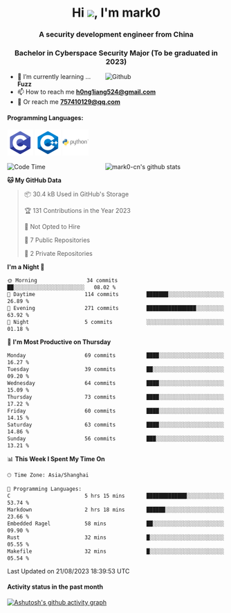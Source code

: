 <h1 align="center">Hi <img src="https://raw.githubusercontent.com/iampavangandhi/iampavangandhi/master/gifs/Hi.gif" width="30px">, I'm mark0</h1>

<h3 align="center">A security development engineer from China</h3>
<h3 align="center">Bachelor in Cyberspace Security Major (To be graduated in 2023)</h3>

<img width="55%" align="right" alt="Github" src="https://raw.githubusercontent.com/onimur/.github/master/.resources/git-header.svg" />

<!-- - 🔭 I’m currently working on **vKarma Webapp** -->
<!-- - 💬 Ask me about ... **Web Develpoment** -->
<!-- - 😄 Employement ... **Open for intern opportunities** -->
<!-- - ⚡ Fun fact ... **Anime**❤ -->
- 🌱 I’m currently learning ... **Fuzz**
- 📫 How to reach me **h0ng1iang524@gmail.com**
- 📨 Or reach me **757410129@qq.com**

<h4>Programming Languages: </h4>
<p align="left">
 <img style="margin: auto;" src="https://raw.githubusercontent.com/sachinverma53121/sachinverma53121/master/icons/c.png" alt=c width="60" height="60"/>
 <img style="margin: auto;" src="https://raw.githubusercontent.com/sachinverma53121/sachinverma53121/master/icons/cpp.png" alt=cplusplus width="60" height="60"/>
 <img style="margin: auto;" src="https://raw.githubusercontent.com/sachinverma53121/sachinverma53121/master/icons/python.png" alt=python width="60" height="60"/>
</p>


<img width="55%" align="right" alt="mark0-cn's github stats" src="https://github-readme-stats.vercel.app/api?username=mark0-cn&show_icons=true&hide_border=true" />

<!--START_SECTION:waka-->
![Code Time](http://img.shields.io/badge/Code%20Time-1%2C162%20hrs%2043%20mins-blue)

**🐱 My GitHub Data** 

> 📦 30.4 kB Used in GitHub's Storage 
 > 
> 🏆 131 Contributions in the Year 2023
 > 
> 🚫 Not Opted to Hire
 > 
> 📜 7 Public Repositories 
 > 
> 🔑 2 Private Repositories 
 > 
**I'm a Night 🦉** 

```text
🌞 Morning                34 commits          ██░░░░░░░░░░░░░░░░░░░░░░░   08.02 % 
🌆 Daytime                114 commits         ███████░░░░░░░░░░░░░░░░░░   26.89 % 
🌃 Evening                271 commits         ████████████████░░░░░░░░░   63.92 % 
🌙 Night                  5 commits           ░░░░░░░░░░░░░░░░░░░░░░░░░   01.18 % 
```
📅 **I'm Most Productive on Thursday** 

```text
Monday                   69 commits          ████░░░░░░░░░░░░░░░░░░░░░   16.27 % 
Tuesday                  39 commits          ██░░░░░░░░░░░░░░░░░░░░░░░   09.20 % 
Wednesday                64 commits          ████░░░░░░░░░░░░░░░░░░░░░   15.09 % 
Thursday                 73 commits          ████░░░░░░░░░░░░░░░░░░░░░   17.22 % 
Friday                   60 commits          ████░░░░░░░░░░░░░░░░░░░░░   14.15 % 
Saturday                 63 commits          ████░░░░░░░░░░░░░░░░░░░░░   14.86 % 
Sunday                   56 commits          ███░░░░░░░░░░░░░░░░░░░░░░   13.21 % 
```


📊 **This Week I Spent My Time On** 

```text
🕑︎ Time Zone: Asia/Shanghai

💬 Programming Languages: 
C                        5 hrs 15 mins       █████████████░░░░░░░░░░░░   53.74 % 
Markdown                 2 hrs 18 mins       ██████░░░░░░░░░░░░░░░░░░░   23.66 % 
Embedded Ragel           58 mins             ██░░░░░░░░░░░░░░░░░░░░░░░   09.90 % 
Rust                     32 mins             █░░░░░░░░░░░░░░░░░░░░░░░░   05.55 % 
Makefile                 32 mins             █░░░░░░░░░░░░░░░░░░░░░░░░   05.54 % 
```


 Last Updated on 21/08/2023 18:39:53 UTC
<!--END_SECTION:waka-->

<h4>Activity status in the past month</h4>

[![Ashutosh's github activity graph](https://github-readme-activity-graph.vercel.app/graph?username=mark0-cn&theme=dracula)](https://github.com/ashutosh00710/github-readme-activity-graph)

<!--
**mark0-cn/mark0-cn** is a ✨ _special_ ✨ repository because its `README.md` (this file) appears on your GitHub profile.

Here are some ideas to get you started:

- 🔭 I’m currently working on ...
- 🌱 I’m currently learning ...
- 👯 I’m looking to collaborate on ...
- 🤔 I’m looking for help with ...
- 💬 Ask me about ...
- 📫 How to reach me: ...
- 😄 Pronouns: ...
- ⚡ Fun fact: ...
-->
